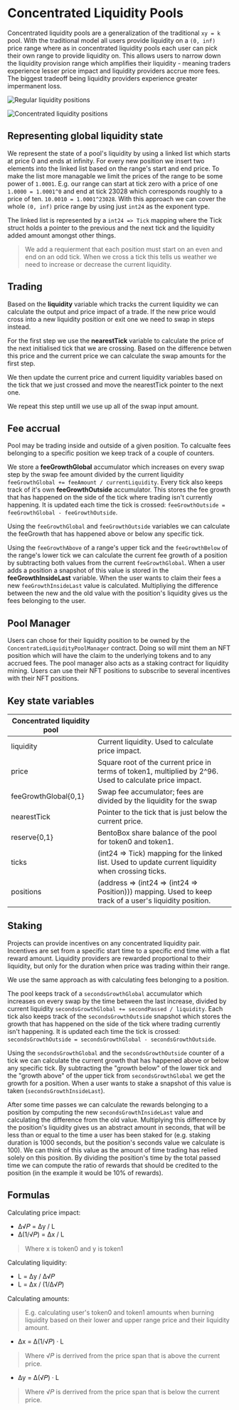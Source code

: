 # Concentrated Liquidity Pools

Concentrated liquidity pools are a generalization of the traditional `xy = k` pool. With the traditional model all users provide liquidity on a `(0, inf)` price range where as in concentrated liquidity pools each user can pick their own range to provide liquidity on.
This allows users to narrow down the liquidity provision range which amplifies their liquidity - meaning traders experience lesser price impact and liquidity providers accrue more fees. The biggest tradeoff being liquidity providers experience greater impermanent loss.

![Regular liquidity positions](../../../pictures/regularLiquidity.png)

![Concentrated liquidity positions](../../../pictures/concentratedLiquidity.png)

## Representing global liquidity state

We represent the state of a pool's liquidity by using a linked list which starts at price 0 and ends at infinity. For every new position we insert two elements into the linked list based on the range's start and end price. To make the list more managable we limit the prices of the range to be some power of `1.0001`. E.g. our range can start at tick zero with a price of one `1.0000 = 1.0001^0` and end at tick 23028 which corresponds roughly to a price of ten. `10.0010 = 1.0001^23028`. With this approach we can cover the whole `(0, inf)` price range by using just `int24` as the exponent type.

The linked list is represented by a `int24 => Tick` mapping where the Tick struct holds a pointer to the previous and the next tick and the liquidity added amount amongst other things.

> We add a requierment that each position must start on an even and end on an odd tick. When we cross a tick this tells us weather we need to increase or decrease the current liquidity.

## Trading

Based on the **liquidity** variable which tracks the current liquidity we can calculate the output and price impact of a trade. If the new price would cross into a new liquidity position or exit one we need to swap in steps instead.

For the first step we use the **nearestTick** variable to calculate the price of the next initialised tick that we are crossing. Based on the difference betwen this price and the current price we can calculate the swap amounts for the first step.

We then update the current price and current liquidity variables based on the tick that we just crossed and move the nearestTick pointer to the next one.

We repeat this step untill we use up all of the swap input amount.

## Fee accrual

Pool may be trading inside and outside of a given position. To calcualte fees belonging to a specific position we keep track of a couple of counters.

We store a **feeGrowthGlobal** accumulator which increases on every swap step by the swap fee amount divided by the current liquidity `feeGrowthGlobal += feeAmount / currentLiquidity`.
Every tick also keeps track of it's own **feeGrowthOutside** accumulator. This stores the fee growth that has happened on the side of the tick where trading isn't currently happening. It is updated each time the tick is crossed: `feeGrowthOutside = feeGrowthGlobal - feeGrowthOutside`.

Using the `feeGrowthGlobal` and `feeGrowthOutside` variables we can calculate the feeGrowth that has happened above or below any specific tick.

Using the `feeGrowthAbove` of a range's upper tick and the `feeGrowthBelow` of the range's lower tick we can calculate the current fee growth of a position by subtracting both values from the current `feeGrowthGlobal`. When a user adds a position a snapshot of this value is stored in the **feeGrowthInsideLast** variable. When the user wants to claim their fees a new `feeGrowthInsideLast` value is calculated. Multipliying the difference between the new and the old value with the position's liquidity gives us the fees belonging to the user.

## Pool Manager

Users can chose for their liquidity position to be owned by the `ConcentratedLiquidityPoolManager` contract. Doing so will mint them an NFT position which will have the claim to the underlying tokens and to any accrued fees. The pool manager also acts as a staking contract for liquidity mining. Users can use their NFT positions to subscribe to several incentives with their NFT positions.

## Key state variables

| Concentrated liquidity pool |                                                                                                          |
| --------------------------- | -------------------------------------------------------------------------------------------------------- |
| liquidity                   | Current liquidity. Used to calculate price impact.                                                       |
| price                       | Square root of the current price in terms of token1, multiplied by 2^96. Used to calculate price impact. |
| feeGrowthGlobal{0,1}        | Swap fee accumulator; fees are divided by the liquidity for the swap                                     |
| nearestTick                 | Pointer to the tick that is just below the current price.                                                |
| reserve{0,1}                | BentoBox share balance of the pool for token0 and token1.                                                |
| ticks                       | (int24 => Tick) mapping for the linked list. Used to update current liquidity when crossing ticks.       |
| positions                   | (address => (int24 => (int24 => Position))) mapping. Used to keep track of a user's liquidity position.  |

## Staking

Projects can provide incentives on any concentrated liquidity pair. Incentives are set from a specific start time to a specific end time with a flat reward amount. Liquidity providers are rewarded proportional to their liquidity, but only for the duration when price was trading within their range.

We use the same approach as with calculating fees belonging to a position.

The pool keeps track of a `secondsGrowthGlobal` accumulator which increases on every swap by the time between the last increase, divided by current liquidity `secondsGrowthGlobal += secondPassed / liquidity`.
Each tick also keeps track of the `secondsGrowthOutside` snapshot which stores the growth that has happened on the side of the tick where trading currently isn't happening. It is updated each time the tick is crossed: `secondsGrowthOutside = secondsGrowthGlobal - secondsGrowthOutside`.

Using the `secondsGrowthGlobal` and the `secondsGrowthOutside` counter of a tick we can calculate the current growth that has happened above or below any specific tick.
By subtracting the "growth below" of the lower tick and the "growth above" of the upper tick from `secondsGrowthGlobal` we get the growth for a position. When a user wants to stake a snapshot of this value is taken (`secondsGrowthInsideLast`).

After some time passes we can calculate the rewards belonging to a position by computing the new `secondsGrowthInsideLast` value and calculating the difference from the old value. Multiplying this difference by the position's liquidity gives us an abstract amount in seconds, that will be less than or equal to the time a user has been staked for (e.g. staking duration is 1000 seconds, but the position's seconds value we calculate is 100). We can think of this value as the amount of time trading has relied solely on this position. By dividing the position's time by the total passed time we can compute the ratio of rewards that should be credited to the position (in the example it would be 10% of rewards).

## Formulas

Calculating price impact:

- Δ√𝑃 = Δy / L
- Δ(1/√𝑃) = Δx / L

> Where x is token0 and y is token1

Calculating liquidity:

- L = Δy / Δ√𝑃
- L = Δx / (1/Δ√𝑃)

Calculating amounts:

> E.g. calculating user's token0 and token1 amounts when burning liquidity based on their lower and upper range price and their liquidity amount.

- Δx = Δ(1/√𝑃) · L

> Where √𝑃 is derrived from the price span that is above the current price.

- Δy = Δ(√𝑃) · L

> Where √𝑃 is derrived from the price span that is below the current price.
